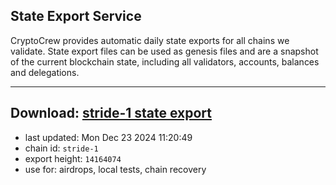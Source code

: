 ## State Export Service
CryptoCrew provides automatic daily state exports for all chains we validate. State export files can be used as genesis files and are a snapshot of the current blockchain state, including all validators, accounts, balances and delegations.

---
**Download: [stride-1 state export](https://dl-eu2.ccvalidators.com/SERVICE/stride/stride-1_export_14164074.json)**
---

- last updated: Mon Dec 23 2024 11:20:49
- chain id: `stride-1`
- export height: `14164074`
- use for: airdrops, local tests, chain recovery
